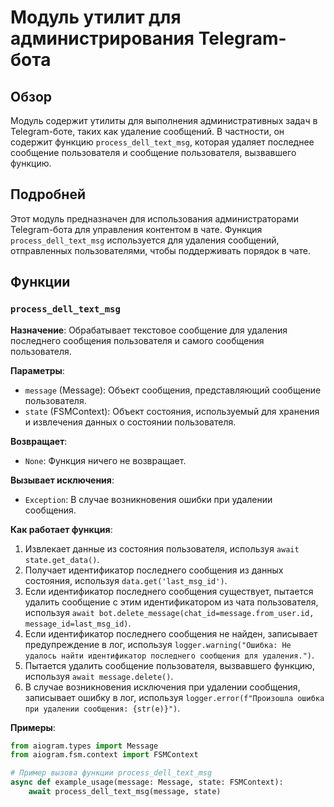 # Модуль утилит для администрирования Telegram-бота

## Обзор

Модуль содержит утилиты для выполнения административных задач в Telegram-боте, таких как удаление сообщений.
В частности, он содержит функцию `process_dell_text_msg`, которая удаляет последнее сообщение пользователя и сообщение пользователя, вызвавшего функцию.

## Подробней

Этот модуль предназначен для использования администраторами Telegram-бота для управления контентом в чате.
Функция `process_dell_text_msg` используется для удаления сообщений, отправленных пользователями, чтобы поддерживать порядок в чате.

## Функции

### `process_dell_text_msg`

**Назначение**: Обрабатывает текстовое сообщение для удаления последнего сообщения пользователя и самого сообщения пользователя.

**Параметры**:

-   `message` (Message): Объект сообщения, представляющий сообщение пользователя.
-   `state` (FSMContext): Объект состояния, используемый для хранения и извлечения данных о состоянии пользователя.

**Возвращает**:

-   `None`: Функция ничего не возвращает.

**Вызывает исключения**:

-   `Exception`: В случае возникновения ошибки при удалении сообщения.

**Как работает функция**:

1.  Извлекает данные из состояния пользователя, используя `await state.get_data()`.
2.  Получает идентификатор последнего сообщения из данных состояния, используя `data.get('last_msg_id')`.
3.  Если идентификатор последнего сообщения существует, пытается удалить сообщение с этим идентификатором из чата пользователя, используя `await bot.delete_message(chat_id=message.from_user.id, message_id=last_msg_id)`.
4.  Если идентификатор последнего сообщения не найден, записывает предупреждение в лог, используя `logger.warning("Ошибка: Не удалось найти идентификатор последнего сообщения для удаления.")`.
5.  Пытается удалить сообщение пользователя, вызвавшего функцию, используя `await message.delete()`.
6.  В случае возникновения исключения при удалении сообщения, записывает ошибку в лог, используя `logger.error(f"Произошла ошибка при удалении сообщения: {str(e)}")`.

**Примеры**:

```python
from aiogram.types import Message
from aiogram.fsm.context import FSMContext

# Пример вызова функции process_dell_text_msg
async def example_usage(message: Message, state: FSMContext):
    await process_dell_text_msg(message, state)